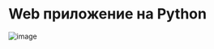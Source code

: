 # Web приложение на Python

![image](https://github.com/Marakya/projects_/assets/113238801/b9a7c903-e830-48f3-a417-2772e166c59a)

